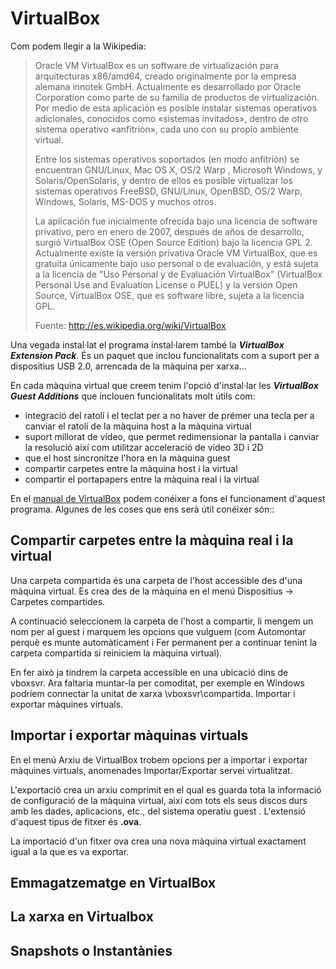 # VirtualBox
Com podem llegir a la Wikipedia:

> Oracle VM VirtualBox es un software de virtualización para arquitecturas x86/amd64, creado originalmente por la empresa alemana innotek GmbH. Actualmente es desarrollado por Oracle Corporation como parte de su familia de productos de virtualización. Por medio de esta aplicación es posible instalar sistemas operativos adicionales, conocidos como «sistemas invitados», dentro de otro sistema operativo «anfitrión», cada uno con su propio ambiente virtual.
>
> Entre los sistemas operativos soportados (en modo anfitrión) se encuentran GNU/Linux, Mac OS X, OS/2 Warp , Microsoft Windows, y Solaris/OpenSolaris, y dentro de ellos es posible virtualizar los sistemas operativos FreeBSD, GNU/Linux, OpenBSD, OS/2 Warp, Windows, Solaris, MS-DOS y muchos otros.
>
> La aplicación fue inicialmente ofrecida bajo una licencia de software privativo, pero en enero de 2007, después de años de desarrollo, surgió VirtualBox OSE (Open Source Edition) bajo la licencia GPL 2. Actualmente existe la versión privativa Oracle VM VirtualBox, que es gratuita únicamente bajo uso personal o de evaluación, y está sujeta a la licencia de "Uso Personal y de Evaluación VirtualBox" (VirtualBox Personal Use and Evaluation License o PUEL) y la versión Open Source, VirtualBox OSE, que es software libre, sujeta a la licencia GPL.
>
> Fuente: http://es.wikipedia.org/wiki/VirtualBox

Una vegada instal·lat el programa instal·larem també la _**VirtualBox Extension Pack**_. És un paquet que inclou funcionalitats com a suport per a dispositius USB 2.0, arrencada de la màquina per xarxa...

En cada màquina virtual que creem tenim l'opció d'instal·lar les _**VirtualBox Guest Additions**_ que inclouen funcionalitats molt útils com:
* integració del ratolí i el teclat per a no haver de prémer una tecla per a canviar el ratolí de la màquina host a la màquina virtual
* suport millorat de vídeo, que permet redimensionar la pantalla i canviar la resolució així com utilitzar acceleració de vídeo 3D i 2D
* que el host sincronitze l'hora en la màquina guest
* compartir carpetes entre la màquina host i la virtual
* compartir el portapapers entre la màquina real i la virtual

En el [manual de VirtualBox](http://www.virtualbox.org/manual/UserManual.html) podem conéixer a fons el funcionament d'aquest programa. Algunes de les coses que ens serà útil conéixer són::

## Compartir carpetes entre la màquina real i la virtual
Una carpeta compartida és una carpeta de l'host accessible des d'una màquina virtual. Es crea des de la màquina en el menú Dispositius -> Carpetes compartides.

A continuació seleccionem la carpeta de l'host a compartir, li mengem un nom per al guest i marquem les opcions que vulguem (com Automontar perquè es munte automàticament i Fer permanent per a continuar tenint la carpeta compartida si reiniciem la màquina virtual).

En fer això ja tindrem la carpeta accessible en una ubicació dins de vboxsvr. Ara faltaria muntar-la per comoditat, per exemple en Windows podríem connectar la unitat de xarxa \\vboxsvr\compartida.
Importar i exportar màquines virtuals.

## Importar i exportar màquinas virtuals
En el menú Arxiu de VirtualBox trobem opcions per a importar i exportar màquines virtuals, anomenades Importar/Exportar servei virtualitzat.



L'exportació crea un arxiu comprimit en el qual es guarda tota la informació de configuració de la màquina virtual, així com tots els seus discos durs amb les dades, aplicacions, etc., del sistema operatiu guest . L'extensió d'aquest tipus de fitxer és **.ova**.

La importació d'un fitxer ova crea una nova màquina virtual exactament igual a la que es va exportar.

## Emmagatzematge en VirtualBox

## La xarxa en Virtualbox

## Snapshots o Instantànies
